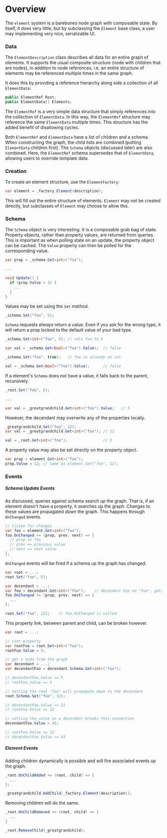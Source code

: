 # Overview

The `element` system is a barebones node graph with composable state. By itself, it does very little, but by subclassing the `Element` base class, a user may implementing very nice, serializable UI.

### Data

The `ElementDescription` class describes all data for an entire graph of elements. It supports the usual composite structure (node with children that are nodes), in addition to node references, i.e. an entire structure of elements may be referenced multiple times in the same graph.

It does this by providing a reference hierarchy along side a collection of all `ElementData`:

```csharp
public ElementRef Root;
public ElementData[] Elements;
```

The `ElementRef` is a very simple data structure that simply references into the collection of `ElementData`. In this way, the `ElementRef` structure may reference the same `ElementData` multiple times. This structure has the added benefit of disallowing cycles.

Both `ElementRef` and `ElementData` have a list of children and a schema. When constructing the graph, the child lists are combined (putting `ElementData` children first). The `Schema` objects (discussed later) are also combined. Here, the `ElementRef` schema supersedes that of `ElementData`, allowing users to override template data.

### Creation

To create an element structure, use the `ElementFactory`:

```csharp
var element = _factory.Element(description);
```

This will fill out the entire structure of elements. `Element` may not be created directly, but subclasses of `Element` may choose to allow this.

### Schema

The `Schema` object is very interesting. It is a composable grab bag of state. Property objects, rather than property values, are returned from queries. This is important as when polling state on an update, the property object can be cached. The `Value` property can then be polled for the corresponding value.

```csharp
var prop = _schema.Get<int>("foo");

...

void Update() {
  if (prop.Value > 3) {
    ...
  }
}
```

Values may be set using the `Set` method.

```csharp
_schema.Set("foo", 5);
```

`Schema` requests _always_ return a value. Even if you ask for the wrong type, it will return a prop locked to the default value of your bad type.

```csharp
_schema.Set<int>("foo", 5);	// sets foo to 5

var val = _schema.Get<bool>("foo").Value);	// false

_schema.Set("foo", true);	// foo is already an int

val = _schema.Get<bool>("foo").Value);		// false
```

If a element's `Schema` does not have a value, it falls back to the parent, recursively.

```csharp
_root.Set("foo", 5);

...

var val = _greatgrandchild.Get<int>("foo").Value;	// 5
```

However, the decendant may overwrite any of the properties locally.

```csharp
_greatgrandchild.Set("foo", 12);
var val = _greatgrandchild.Get<int>("foo");	// 12

val = _root.Get<int>("foo");				// 5
```

A property value may also be set directly on the property object.

```csharp
var prop = element.Get<int>("foo");
prop.Value = 12; // same as element.Set("foo", 12);
```

### Events

##### Schema Update Events

As discussed, queries against schema search _up_ the graph. That is, if an element doesn't have a property, it searches up the graph. Changes to these values are propagated _down_ the graph. This happens through `OnChanged` events.

```csharp
// listen for changes
var foo = element.Get<int>("foo");
foo.OnChanged += (prop, prev, next) => {
  // prop == foo
  // prev == previous value
  // next == next value
};
```

`OnChanged` events will be fired if a schema up the graph has changed.

```csharp
var root = ...;
root.Set("foo", 5);

var decendant = ...;
var foo = decendant.Get<int>("foo");	// decendant has no "foo", gets it from root
foo.OnChanged += (prop, prev, next) => {
  ...
};

root.Set("foo", 12);	// foo.OnChanged is called
```

This property link, between parent and child, can be broken however.

```csharp
var root = ...;

// root property
var rootFoo = root.Get<int>("foo");
rootFoo.Value = 5;

// get a node from the graph
var decendant = ...;
var decendantFoo = decendant.Schema.Get<int>("foo");

// decendantFoo.Value == 5
// rootFoo.Value == 5

// setting the root "foo" will propagate down to the decendant
root.Schema.Set("foo", 12);

// decendantFoo.Value == 12
// rootFoo.Value == 12

// setting the value on a decendant breaks this connection
decendantFoo.Value = 43;

// rootFoo.Value == 12
// decendantFoo.Value == 43

```

##### Element Events

Adding children dynamically is possible and will fire associated events up the graph.

```csharp
_root.OnChildAdded += (root, child) => {
  ...
};

_greatgrandchild.AddChild(_factory.Element(description));
```
Removing children will do the same.

```csharp
_root.OnChildRemoved += (root, child) => {
  ...
}

_root.RemoveChild(_greatgrandchild);
```

